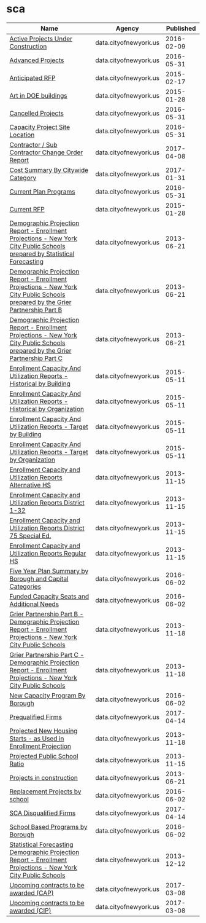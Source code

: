 # sca

Name | Agency | Published
---- | ---- | ---------
[Active Projects Under Construction](../socrata/2xh6-psuq.md) | data.cityofnewyork.us | 2016-02-09
[Advanced Projects](../socrata/yiqb-mq9h.md) | data.cityofnewyork.us | 2016-05-31
[Anticipated RFP](../socrata/p8e4-uwuv.md) | data.cityofnewyork.us | 2015-02-17
[Art in DOE buildings](../socrata/8a4n-zmpj.md) | data.cityofnewyork.us | 2015-01-28
[Cancelled Projects](../socrata/cwqt-nvfg.md) | data.cityofnewyork.us | 2016-05-31
[Capacity Project Site Location](../socrata/tesz-9suw.md) | data.cityofnewyork.us | 2016-05-31
[Contractor / Sub Contractor Change Order Report](../socrata/gzvm-na49.md) | data.cityofnewyork.us | 2017-04-08
[Cost Summary By Citywide Category](../socrata/9ddq-vbjj.md) | data.cityofnewyork.us | 2017-01-31
[Current Plan Programs](../socrata/bjmk-35w5.md) | data.cityofnewyork.us | 2016-05-31
[Current RFP](../socrata/bzjf-rmtp.md) | data.cityofnewyork.us | 2015-01-28
[Demographic Projection Report - Enrollment Projections - New York City Public Schools prepared by Statistical Forecasting](../socrata/xzy8-qqgf.md) | data.cityofnewyork.us | 2013-06-21
[Demographic Projection Report - Enrollment Projections - New York City Public Schools prepared by the Grier Partnership Part B](../socrata/2pkz-byyb.md) | data.cityofnewyork.us | 2013-06-21
[Demographic Projection Report - Enrollment Projections - New York City Public Schools prepared by the Grier Partnership Part C](../socrata/9gmp-f9x2.md) | data.cityofnewyork.us | 2013-06-21
[Enrollment Capacity And Utilization Reports - Historical by Building](../socrata/hq56-zhrp.md) | data.cityofnewyork.us | 2015-05-11
[Enrollment Capacity And Utilization Reports - Historical by Organization](../socrata/q9xk-w9iv.md) | data.cityofnewyork.us | 2015-05-11
[Enrollment Capacity And Utilization Reports - Target by Building](../socrata/gkd7-3vk7.md) | data.cityofnewyork.us | 2015-05-11
[Enrollment Capacity And Utilization Reports - Target by Organization](../socrata/8b9a-pywy.md) | data.cityofnewyork.us | 2015-05-11
[Enrollment Capacity and Utilization Reports Alternative HS](../socrata/rqx9-kktd.md) | data.cityofnewyork.us | 2013-11-15
[Enrollment Capacity and Utilization Reports District 1-32](../socrata/my4g-bvvs.md) | data.cityofnewyork.us | 2013-11-15
[Enrollment Capacity and Utilization Reports District 75 Special Ed.](../socrata/3cn8-i54i.md) | data.cityofnewyork.us | 2013-11-15
[Enrollment Capacity and Utilization Reports Regular HS](../socrata/3mim-bd27.md) | data.cityofnewyork.us | 2013-11-15
[Five Year Plan Summary by Borough and Capital Categories](../socrata/24nr-gahi.md) | data.cityofnewyork.us | 2016-06-02
[Funded Capacity Seats and Additional Needs](../socrata/ujdf-5byz.md) | data.cityofnewyork.us | 2016-06-02
[Grier Partnership Part B - Demographic Projection Report - Enrollment Projections - New York City Public Schools](../socrata/nxvh-fkda.md) | data.cityofnewyork.us | 2013-11-18
[Grier Partnership Part C - Demographic Projection Report - Enrollment Projections - New York City Public Schools](../socrata/d6ph-dqj8.md) | data.cityofnewyork.us | 2013-11-18
[New Capacity Program By Borough](../socrata/tzwr-vksx.md) | data.cityofnewyork.us | 2016-06-02
[Prequalified Firms](../socrata/szkz-syh6.md) | data.cityofnewyork.us | 2017-04-14
[Projected New Housing Starts - as Used in Enrollment Projection](../socrata/pa5t-ktd3.md) | data.cityofnewyork.us | 2013-11-18
[Projected Public School Ratio](../socrata/n7ta-pz8k.md) | data.cityofnewyork.us | 2013-11-15
[Projects in construction](../socrata/8586-3zfm.md) | data.cityofnewyork.us | 2013-06-21
[Replacement Projects by school](../socrata/kydh-ijhc.md) | data.cityofnewyork.us | 2016-06-02
[SCA Disqualified Firms](../socrata/krwf-eng6.md) | data.cityofnewyork.us | 2017-04-14
[School Based Programs by Borough](../socrata/esmb-8zkm.md) | data.cityofnewyork.us | 2016-06-02
[Statistical Forecasting Demographic Projection Report - Enrollment Projections - New York City Public Schools](../socrata/e649-r223.md) | data.cityofnewyork.us | 2013-12-12
[Upcoming contracts to be awarded (CAP)](../socrata/6m3u-8rbh.md) | data.cityofnewyork.us | 2017-03-08
[Upcoming contracts to be awarded (CIP)](../socrata/tsak-vtv3.md) | data.cityofnewyork.us | 2017-03-08


